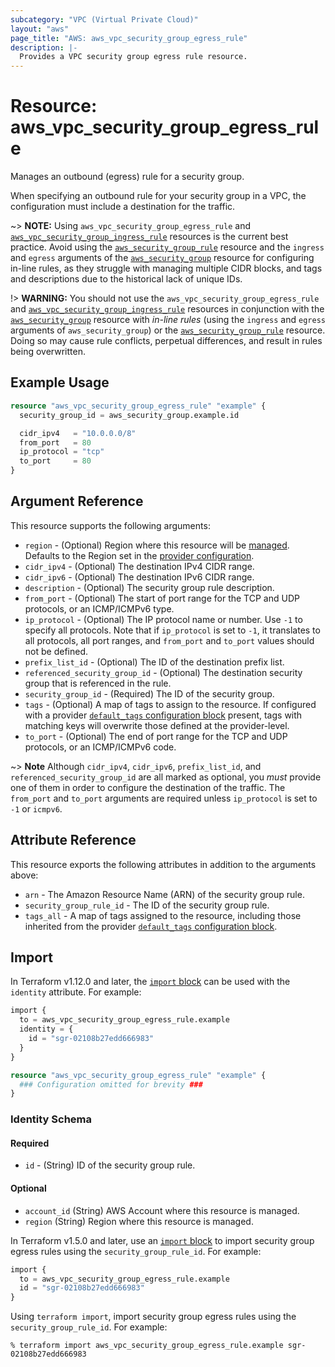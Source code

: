 ```yaml
---
subcategory: "VPC (Virtual Private Cloud)"
layout: "aws"
page_title: "AWS: aws_vpc_security_group_egress_rule"
description: |-
  Provides a VPC security group egress rule resource.
---
```


# Resource: aws_vpc_security_group_egress_rule

Manages an outbound (egress) rule for a security group.

When specifying an outbound rule for your security group in a VPC, the configuration must include a destination for the traffic.

~> **NOTE:** Using `aws_vpc_security_group_egress_rule` and [`aws_vpc_security_group_ingress_rule`](vpc_security_group_ingress_rule.html) resources is the current best practice. Avoid using the [`aws_security_group_rule`](security_group_rule.html) resource and the `ingress` and `egress` arguments of the [`aws_security_group`](security_group.html) resource for configuring in-line rules, as they struggle with managing multiple CIDR blocks, and tags and descriptions due to the historical lack of unique IDs.

!> **WARNING:** You should not use the `aws_vpc_security_group_egress_rule` and [`aws_vpc_security_group_ingress_rule`](vpc_security_group_ingress_rule.html) resources in conjunction with the [`aws_security_group`](security_group.html) resource with _in-line rules_ (using the `ingress` and `egress` arguments of `aws_security_group`) or the [`aws_security_group_rule`](security_group_rule.html) resource. Doing so may cause rule conflicts, perpetual differences, and result in rules being overwritten.

## Example Usage

```terraform
resource "aws_vpc_security_group_egress_rule" "example" {
  security_group_id = aws_security_group.example.id

  cidr_ipv4   = "10.0.0.0/8"
  from_port   = 80
  ip_protocol = "tcp"
  to_port     = 80
}
```

## Argument Reference

This resource supports the following arguments:

* `region` - (Optional) Region where this resource will be [managed](https://docs.aws.amazon.com/general/latest/gr/rande.html#regional-endpoints). Defaults to the Region set in the [provider configuration](https://registry.terraform.io/providers/hashicorp/aws/latest/docs#aws-configuration-reference).
* `cidr_ipv4` - (Optional) The destination IPv4 CIDR range.
* `cidr_ipv6` - (Optional) The destination IPv6 CIDR range.
* `description` - (Optional) The security group rule description.
* `from_port` - (Optional) The start of port range for the TCP and UDP protocols, or an ICMP/ICMPv6 type.
* `ip_protocol` - (Optional) The IP protocol name or number. Use `-1` to specify all protocols. Note that if `ip_protocol` is set to `-1`, it translates to all protocols, all port ranges, and `from_port` and `to_port` values should not be defined.
* `prefix_list_id` - (Optional) The ID of the destination prefix list.
* `referenced_security_group_id` - (Optional) The destination security group that is referenced in the rule.
* `security_group_id` - (Required) The ID of the security group.
* `tags` - (Optional) A map of tags to assign to the resource. If configured with a provider [`default_tags` configuration block](https://registry.terraform.io/providers/hashicorp/aws/latest/docs#default_tags-configuration-block) present, tags with matching keys will overwrite those defined at the provider-level.
* `to_port` - (Optional) The end of port range for the TCP and UDP protocols, or an ICMP/ICMPv6 code.

~> **Note** Although `cidr_ipv4`, `cidr_ipv6`, `prefix_list_id`, and `referenced_security_group_id` are all marked as optional, you *must* provide one of them in order to configure the destination of the traffic. The `from_port` and `to_port` arguments are required unless `ip_protocol` is set to `-1` or `icmpv6`.

## Attribute Reference

This resource exports the following attributes in addition to the arguments above:

* `arn` - The Amazon Resource Name (ARN) of the security group rule.
* `security_group_rule_id` - The ID of the security group rule.
* `tags_all` - A map of tags assigned to the resource, including those inherited from the provider [`default_tags` configuration block](https://registry.terraform.io/providers/hashicorp/aws/latest/docs#default_tags-configuration-block).

## Import

In Terraform v1.12.0 and later, the [`import` block](https://developer.hashicorp.com/terraform/language/import) can be used with the `identity` attribute. For example:

```terraform
import {
  to = aws_vpc_security_group_egress_rule.example
  identity = {
    id = "sgr-02108b27edd666983"
  }
}

resource "aws_vpc_security_group_egress_rule" "example" {
  ### Configuration omitted for brevity ###
}
```

### Identity Schema

#### Required

* `id` - (String) ID of the security group rule.

#### Optional

- `account_id` (String) AWS Account where this resource is managed.
- `region` (String) Region where this resource is managed.

In Terraform v1.5.0 and later, use an [`import` block](https://developer.hashicorp.com/terraform/language/import) to import security group egress rules using the `security_group_rule_id`. For example:

```terraform
import {
  to = aws_vpc_security_group_egress_rule.example
  id = "sgr-02108b27edd666983"
}
```

Using `terraform import`, import security group egress rules using the `security_group_rule_id`. For example:

```console
% terraform import aws_vpc_security_group_egress_rule.example sgr-02108b27edd666983
```
